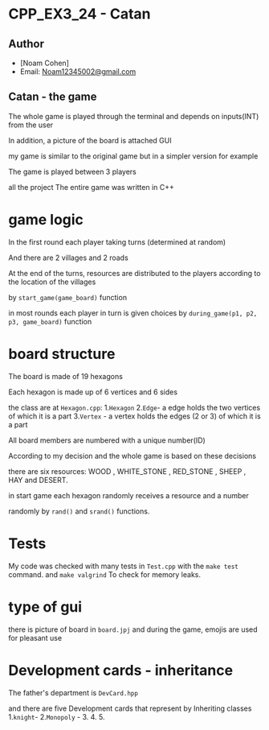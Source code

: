 # CPP_EX3_24 - Catan


## Author
- [Noam Cohen]
- Email: Noam12345002@gmail.com

## Catan - the game

The whole game is played through the terminal and depends on inputs(INT) from the user

In addition, a picture of the board is attached GUI

my game is similar to the original game but in a simpler version for example

The game is played between 3 players 

all the project The entire game was written in C++

# game logic

In the first round each player taking turns (determined at random)

And there are 2 villages and 2 roads

At the end of the turns, resources are distributed to the players according to the location of the villages

by `start_game(game_board)` function

in most rounds each player in turn is given choices by `during_game(p1, p2, p3, game_board)` function




# board structure
The board is made of 19 hexagons

Each hexagon is made up of 6 vertices and 6 sides

the class are at `Hexagon.cpp`:
1.`Hexagon`
2.`Edge`- a edge holds the two vertices of which it is a part
3.`Vertex` - a vertex holds the edges (2 or 3) of which it is a part

All board members are numbered with a unique number(ID)

According to my decision and the whole game is based on these decisions


there are six resources: WOOD , WHITE_STONE , RED_STONE , SHEEP , HAY and DESERT.

in start game each hexagon randomly receives a resource and a number 

randomly by `rand()` and `srand()` functions.


# Tests
My code was checked with many tests in `Test.cpp` with the `make test` command.
and `make valgrind` To check for memory leaks.

# type of gui 

there is picture of board in `board.jpj`
and during the game, emojis are used for pleasant use

# Development cards - inheritance

The father's department is `DevCard.hpp`

and there are five Development cards that represent by Inheriting classes
1.`knight`-
2.`Monopoly` -
3.
4.
5.
